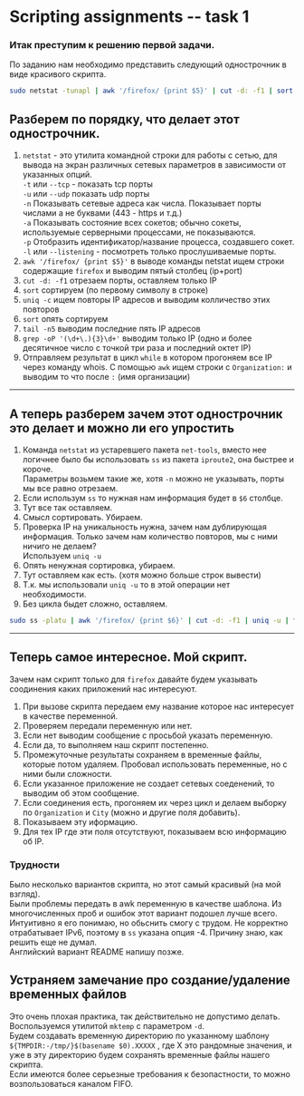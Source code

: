# Scripting assignments -- task 1

### Итак преступим к решению первой задачи.

По заданию нам необходимо представить следующий однострочник в виде красивого скрипта.

```sh
sudo netstat -tunapl | awk '/firefox/ {print $5}' | cut -d: -f1 | sort | uniq -c | sort | tail -n5 | grep -oP '(\d+\.){3}\d+' | while read IP ; do whois $IP | awk -F':' '/^Organization/ {print $2}' ; done
```
## Разберем по порядку, что делает этот однострочник.

1. `netstat` - это утилита командной строки для работы с сетью, для вывода на экран различных сетевых параметров в зависимости от указанных опций.<br>
   `-t` или `--tcp` - показать tcp порты<br>
   `-u` или `--udp` показать udp порты<br>
   `-n` Показывать сетевые адреса как числа. Показывает порты числами а не буквами (443 - https и т.д.)<br>
   `-a` Показывать состояние всех сокетов; обычно сокеты, используемые серверными процессами, не показываются.<br>
   `-p` Отобразить идентификатор/название процесса, создавшего сокет.<br>
   `-l` или `--listening` - посмотреть только прослушиваемые порты.<br>
2. `awk '/firefox/ {print $5}'` в выводе команды netstat ищем строки содержащие `firefox` и выводим пятый столбец (ip+port)<br>
3. `cut -d: -f1` отрезаем порты, оставляем только IP<br>
4. `sort` сортируем (по первому символу в строке)<br>
5. `uniq -c` ищем повторы IP адресов и выводим колличество этих повторов<br>
6. `sort` опять сортируем<br>
7. `tail -n5` выводим последние пять IP адресов<br>
8. `grep -oP '(\d+\.){3}\d+'` выводим только IP (одно и более десятичное число с точкой три раза и последний октет IP)<br>
9. Отправляем результат в цикл `while` в котором прогоняем все IP через команду whois. С помощью `awk` ищем строки с `Organization:` и выводим то что после `:` (имя организации)

***
## А теперь разберем зачем этот однострочник это делает и можно ли его упростить

1. Команда `netstat` из устаревшего пакета `net-tools`, вместо нее логичнее было бы использовать `ss` из пакета `iproute2`, она быстрее и короче.<br>
   Параметры возьмем такие же, хотя `-n` можно не указывать, порты мы все равно отрезаем.<br>
2. Если использум `ss` то нужная нам информация будет в `$6` столбце.<br>
3. Тут все так оставляем.<br>
4. Смысл сортировать. Убираем.<br>
5. Проверка IP на уникальность нужна, зачем нам дублирующая информация. Только зачем нам количество повторов, мы с ними ничиго не делаем?<br>
   Используем `uniq -u`<br>
6. Опять ненужная сортировка, убираем.<br>
7. Тут оставляем как есть. (хотя можно больше строк вывести)<br>
8. Т.к. мы использовали `uniq -u` то в этой операции нет необходимости.<br>
9. Без цикла быдет сложно, оставляем.<br>

```sh
sudo ss -platu | awk '/firefox/ {print $6}' | cut -d: -f1 | uniq -u | tail -n5 | while read IP ; do whois $IP | awk -F':' '/^Organization/ {print $2}' ; done
```
***
## Теперь самое интересное. Мой скрипт.

Зачем нам скрипт только для `firefox` давайте будем указывать соодинения каких приложений нас интересуют.<br>
1. При вызове скрипта передаем ему название которое нас интересует в качестве переменной.<br>
2. Проверяем передали переменную или нет.<br>
3. Если нет выводим сообщение с просьбой указать переменную.<br>
4. Если да, то выполняем наш скрипт постепенно.<br>
5. Промежуточные результаты сохраняем в временные файлы, которые потом удаляем. Пробовал использовать переменные, но с ними были сложности.<br>
6. Если указанное приложение не создает сетевых соеденений, то выводим об этом сообщение.<br>
7. Если соединения есть, прогоняем их через цикл и делаем выборку по `Organization` и `City` (можно и другие поля добавить).<br>
8. Показываем эту иформацию.<br>
9. Для тех IP где эти поля отсутствуют, показываем всю информацию об IP.<br>

### Трудности
Было несколько вариантов скрипта, но этот самый красивый (на мой взгляд).<br>
Были проблемы передать в awk переменную в качестве шаблона. Из многочисленных проб и ошибок этот вариант подошел лучше всего. Интуитивно я его понимаю, но обьснить смогу с трудом.
Не корректно отрабатывает IPv6, поэтому в `ss` указана опция -4. Причину знаю, как решить еще не думал.<br> 
Английский вариант README напишу позже.

## Устраняем замечание про создание/удаление временных файлов

Это очень плохая практика, так действительно не допустимо делать. Воспользуемся утилитой `mktemp` с параметром `-d`. <br>
Будем создавать временную директорию по указанному шаблону `${TMPDIR:-/tmp/}$(basename $0).XXXXX` , где Х это рандомные значения, и уже в эту директорию будем сохранять временные файлы  нашего скрипта.<br>
Если имеются более серьезные требования к безопастности, то можно возпользоваться каналом FIFO.
